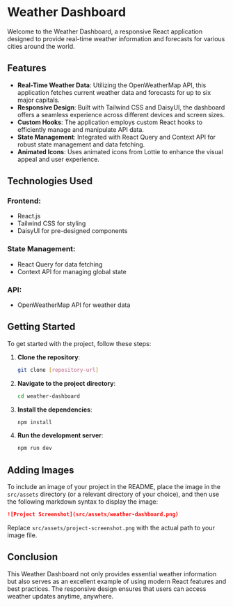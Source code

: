 
# Weather Dashboard

Welcome to the Weather Dashboard, a responsive React application designed to provide real-time weather information and forecasts for various cities around the world.

## Features
- **Real-Time Weather Data**: Utilizing the OpenWeatherMap API, this application fetches current weather data and forecasts for up to six major capitals.
- **Responsive Design**: Built with Tailwind CSS and DaisyUI, the dashboard offers a seamless experience across different devices and screen sizes.
- **Custom Hooks**: The application employs custom React hooks to efficiently manage and manipulate API data.
- **State Management**: Integrated with React Query and Context API for robust state management and data fetching.
- **Animated Icons**: Uses animated icons from Lottie to enhance the visual appeal and user experience.

## Technologies Used
### Frontend:
- React.js
- Tailwind CSS for styling
- DaisyUI for pre-designed components

### State Management:
- React Query for data fetching
- Context API for managing global state

### API:
- OpenWeatherMap API for weather data

## Getting Started
To get started with the project, follow these steps:

1. **Clone the repository**:
   ```bash
   git clone [repository-url]
   ```

2. **Navigate to the project directory**:
   ```bash
   cd weather-dashboard
   ```

3. **Install the dependencies**:
   ```bash
   npm install
   ```

4. **Run the development server**:
   ```bash
   npm run dev
   ```

## Adding Images
To include an image of your project in the README, place the image in the `src/assets` directory (or a relevant directory of your choice), and then use the following markdown syntax to display the image:

```markdown
![Project Screenshot](src/assets/weather-dashboard.png)
```

Replace `src/assets/project-screenshot.png` with the actual path to your image file.

## Conclusion
This Weather Dashboard not only provides essential weather information but also serves as an excellent example of using modern React features and best practices. The responsive design ensures that users can access weather updates anytime, anywhere.

